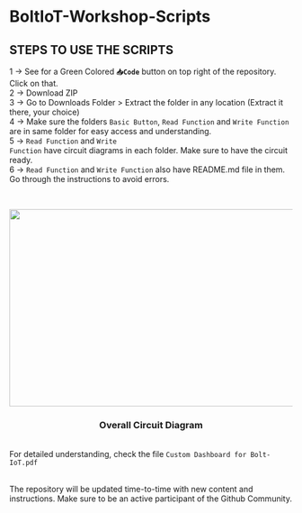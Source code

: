 # BoltIoT-Workshop-Scripts

## STEPS TO USE THE SCRIPTS

1 -> See for a Green Colored <code><b>📥Code</b></code> button on top right of the repository. Click on that. <br>
2 -> Download ZIP <br>
3 -> Go to Downloads Folder > Extract the folder in any location (Extract it there, your choice) <br>
4 -> Make sure the folders <code>Basic Button</code>, <code>Read Function</code> and <code>Write Function</code> are in same folder for easy access and understanding. <br>
5 -> <code>Read Function</code> and <code>Write Function</code> have circuit diagrams in each folder. Make sure to have the circuit ready. <br>
6 -> <code>Read Function</code> and <code>Write Function</code> also have README.md file in them. Go through the instructions to avoid errors.

<br>
<p align="center">
  <img src="https://user-images.githubusercontent.com/52236719/125461009-bbdbcecb-7615-40d1-9aca-0900c82c9697.png" width="540" height="350"><br>
  <h3 align="center">Overall Circuit Diagram</h3>
</p>

<br>
For detailed understanding, check the file <code>Custom Dashboard for Bolt-IoT.pdf</code>
<br><br>

The repository will be updated time-to-time with new content and instructions. Make sure to be an active participant of the Github Community.
